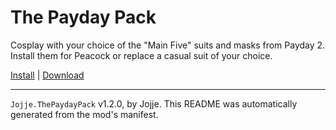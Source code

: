 # The Payday Pack

Cosplay with your choice of the "Main Five" suits and masks from Payday 2. Install them for Peacock or replace a casual suit of your choice.

[Install](https://hitman-resources.netlify.app/smf-install-link/https://github.com/JojjeE/h3-payday-pack/releases/latest/download/mod.framework.zip) | [Download](https://github.com/JojjeE/h3-payday-pack/releases/latest/download/mod.framework.zip)

---

`Jojje.ThePaydayPack` v1.2.0, by Jojje. This README was automatically generated from the mod's manifest.

